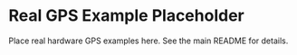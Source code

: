 # Real GPS Example Placeholder

Place real hardware GPS examples here. See the main README for details.
